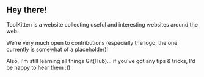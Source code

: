 ## Hey there!

ToolKitten is a website collecting useful and interesting websites around the web.

We're very much open to contributions (especially the logo, the one currently is somewhat of a placeholder)!

Also, I'm still learning all things Git(Hub)... if you've got any tips & tricks, I'd be happy to hear them :))
